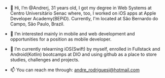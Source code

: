 - 👋 Hi, I’m @Andrerj, 31 years old, I got my degree in Web Systems at Centro Universitário Senac where, too, I worked on iOS apps at Apple Developer Academy(BEPiD). Currently, I'm located at São Bernardo do Campo, São Paulo, Brazil.
 
- 👀 I’m interested mainly in mobile and web development and opportunities for a position as mobile developer.

- 🌱 I’m currently relearning iOS(Swift) by myself, enrolled in Fullstack and Android(Kotlin) bootcamps at DIO and using github as a place to store studies, challenges and projects.
 
- 📫 You can reach me through: andre_rodriguesj@hotmail.com

<!---
Andrerj/Andrerj is a ✨ special ✨ repository because its `README.md` (this file) appears on your GitHub profile.
You can click the Preview link to take a look at your changes.
--->
